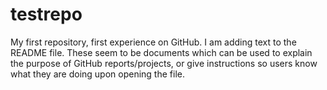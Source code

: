 # testrepo
My first repository, first experience on GitHub. I am adding text to the README file. These seem to be documents which can be used to explain the purpose of GitHub reports/projects, or give instructions so users know what they are doing upon opening the file. 
